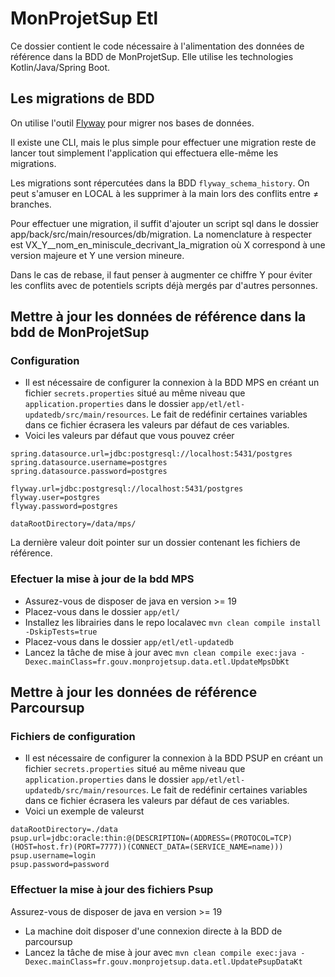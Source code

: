 # MonProjetSup Etl
Ce dossier contient le code nécessaire à l'alimentation des données de référence dans la BDD de MonProjetSup. 
Elle utilise les technologies Kotlin/Java/Spring Boot.

## Les migrations de BDD

On utilise l'outil [Flyway](https://documentation.red-gate.com/flyway) pour migrer nos bases de données.

Il existe une CLI, mais le plus simple pour effectuer une migration reste de lancer tout simplement l'application qui effectuera elle-même les migrations.

Les migrations sont répercutées dans la BDD `flyway_schema_history`. On peut s'amuser en LOCAL à les supprimer à la main lors des conflits entre ≠ branches.

Pour effectuer une migration, il suffit d'ajouter un script sql dans le dossier app/back/src/main/resources/db/migration.
La nomenclature à respecter est VX_Y__nom_en_miniscule_decrivant_la_migration où X correspond à une version majeure et Y une version mineure.

Dans le cas de rebase, il faut penser à augmenter ce chiffre Y pour éviter les conflits avec de potentiels scripts déjà mergés par d'autres personnes.  

## Mettre à jour les données de référence dans la bdd de MonProjetSup

### Configuration
- Il est nécessaire de configurer la connexion à la BDD MPS en créant un fichier `secrets.properties` situé au même niveau que `application.properties` dans le dossier `app/etl/etl-updatedb/src/main/resources`. Le fait de redéfinir certaines variables dans ce fichier écrasera les valeurs par défaut de ces variables.
- Voici les valeurs par défaut que vous pouvez créer
```
spring.datasource.url=jdbc:postgresql://localhost:5431/postgres
spring.datasource.username=postgres
spring.datasource.password=postgres

flyway.url=jdbc:postgresql://localhost:5431/postgres
flyway.user=postgres
flyway.password=postgres

dataRootDirectory=/data/mps/
```
La dernière valeur doit pointer sur un dossier contenant les fichiers de référence.

### Efectuer la mise à jour de la bdd MPS
- Assurez-vous de disposer de java en version >= 19
- Placez-vous dans le dossier `app/etl/`
- Installez les librairies dans le repo localavec ```mvn clean compile install -DskipTests=true```
- Placez-vous dans le dossier `app/etl/etl-updatedb`
- Lancez la tâche de mise à jour avec ```mvn clean compile exec:java -Dexec.mainClass=fr.gouv.monprojetsup.data.etl.UpdateMpsDbKt```

## Mettre à jour les données de référence Parcoursup

### Fichiers de configuration
- Il est nécessaire de configurer la connexion à la BDD PSUP en créant un fichier `secrets.properties` situé au même niveau que `application.properties` dans le dossier `app/etl/etl-updatedb/src/main/resources`. Le fait de redéfinir certaines variables dans ce fichier écrasera les valeurs par défaut de ces variables.
- Voici un exemple de valeurst
```
dataRootDirectory=./data
psup.url=jdbc:oracle:thin:@(DESCRIPTION=(ADDRESS=(PROTOCOL=TCP)(HOST=host.fr)(PORT=7777))(CONNECT_DATA=(SERVICE_NAME=name)))
psup.username=login
psup.password=password
```
### Effectuer la mise à jour des fichiers Psup
Assurez-vous de disposer de java en version >= 19
- La machine doit disposer d'une connexion directe à la BDD de parcoursup 
- Lancez la tâche de mise à jour avec ```mvn clean compile exec:java -Dexec.mainClass=fr.gouv.monprojetsup.data.etl.UpdatePsupDataKt```
